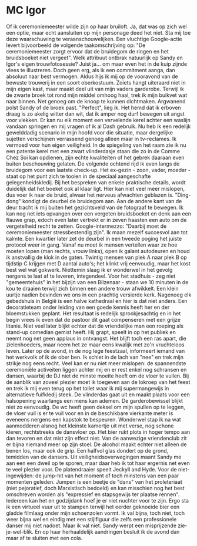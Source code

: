 # MC Igor

Of ik ceremoniemeester wilde zijn op haar bruiloft. Ja, dat was op zich wel een optie, maar echt aansluiten op mijn personage deed het niet. Sta mij toe deze waarschuwing te veraanschouwelijken. Een vluchtige Google-actie levert bijvoorbeeld de volgende taakomschrijving op: "De ceremoniemeester zorgt ervoor dat de bruidegom de ringen en het bruidsboeket niet vergeet". Welk attribuut ontbrak natuurlijk op Sandy en Igor's eigen trouwfotosessie? Juist ja... om maar even het in de kuip zijnde vlees te illustreren.
Doch geen erg, als ik een commitment aanga, dan absoluut naar best vermogen. Aldus hijs ik mij op de vooravond van de bewuste trouwerij in een soort oberkostuum. Zoiets hangt uiteraard niet in mijn eigen kast, maar maakt deel uit van mijn vaders garderobe. Terwijl ik de zwarte broek tot rond mijn middel omhoog haal, trek ik mijn buikvet wat naar binnen. Net genoeg om de knoop te kunnen dichtmaken. Argwanend polst Sandy of de broek past. "Perfect", lieg ik.
Het hemd dat ik erboven draag is zo akelig witter dan wit, dat ik amper nog durf bewegen uit angst voor vlekken. Er kan nu elk moment een vervelende kerel achter een waslijn vandaan springen en mij vragen of ik al Dash gebruik. Nu heb ik een redelijk gewelddadig scenario in mijn hoofd voor die situatie, maar dergelijke sujetten verschijnen verrassend genoeg alleen maar in tv-reclames. Ik vermoed voor hun eigen veiligheid.
In de spiegeling van het raam zie ik nu een patente kerel met een zwart vlinderdasje staan die zo in de Comme Chez Soi kan opdienen, zijn echte kwaliteiten of het gebrek daaraan even buiten beschouwing gelaten.
De volgende ochtend rijd ik even langs de bruidegom voor een laatste check-up. Het ex-gezin - zoon, vader, moeder - staat op het punt zich te tooien in de speciaal aangeschafte gelegenheidskledij. Bij het bespreken van enkele praktische details, wordt duidelijk dat het boeket ook al klaar ligt. Hier kan niet veel meer mislopen, dus voer ik naar de bruid, alwaar het nerveus afwachten geblazen is.
"Ding-dong" kondigt de deurbel de bruidegom aan. Aan de andere kant van de deur tracht ik mij buiten het gezichtsveld van de fotograaf te bewegen. Ik kan nog net iets opvangen over een vergeten bruidsboeket en denk aan een flauwe grap, edoch even later vertrekt er in zeven haasten een auto om de vergetelheid recht te zetten.
Google-intermezzo: "Daarbij moet de ceremoniemeester stressbestendig zijn". Ik maan mezelf succesvol aan tot kalmte. Een kwartier later zet de deurbel in een tweede poging het juiste protocol weer in gang. Vanaf nu moet ik mensen vertellen waar ze hoe moeten lopen (man rechts, vrouw links), open ik galant autodeuren en houd ik anstvallig de klok in de gaten.
Twintig mensen van plek A naar plek B op tijdstip C krijgen met D aantal auto's; het klinkt vrij eenvoudig, maar het kost best wel wat gokwerk. Niettemin slaag ik er wonderwel in het gevolg nergens te laat af te leveren, integendeel. Voor het stadhuis - zeg niet "gemeentehuis" in het bijzijn van een Bilzenaar - staan we 10 minuten in de kou te draaien terwijl zich binnen een andere trouw afwikkelt.
Een klein uurtje nadien bevinden we ons in een prachtig versierde kerk. Nagenoeg elk gebedshuis in België is een halve kathedraal en hier is dat niet anders. Een decoratieteam onder leiding van een goede kennis heeft her en der bloemstukken geplant. Het resultaat is redelijk sprookjesachtig en in het begin vrees ik even dat de pastoor dit gaat compenseren met een grijze litanie. Niet veel later blijkt echter dat de vriendelijke man een roeping als stand-up comedian gemist heeft. Hij grapt, speelt in op het publiek en neemt nog net geen applaus in ontvangst. Het blijft toch een ras apart, die zielenhoeders, maar neem het ze maar eens kwalijk met zo'n vruchteloos leven.
Later op de avond, in de nog lege feestzaal, informeert iemand van het werkvolk of ik de ober ben. Ik schiet in de lach van "nee" en trek mijn strikje nog eens recht. Veel kan er nu niet meer mislopen: de spannendste ceremoniële activeiten liggen achter mij en er rest enkel nog schransen en dansen, waarbij de DJ niet de minste moeite heeft om de vloer te vullen. Bij de aanblik van zoveel plezier moet ik toegeven aan de lokroep van het feest en trek ik mij even terug op het toilet waar ik mij supermangewijs in alternatieve fuifkledij steek. De vlinderdas gaat uit en maakt plaats voor een halsopening waarlangs een mens kan ademen. De garderobewissel blijkt niet zo eenvoudig. De wc heeft geen deksel om mijn spullen op te leggen, de vloer vuil is er te vuil voor en in de beschikbare vierkante meter is eveneens nergens een kapstok te bespeuren. Wonderwel stap ik na wat aanmodderen alsnog het kleinste kamertje uit met verse, nog schone kleren, rechtstreeks de dansvloer op.
Het bier rukt plots in hoger tempo aan dan tevoren en dat mist zijn effect niet. Van de aanwezige vriendenclub zit er bijna niemand meer op zijn stoel. De alcohol maakt echter niet alleen de benen los, maar ook de grip. Een halfvol glas dondert op de grond, temidden van de dansers. Uit veiligheidsoverwegingen maant Sandy me aan een een dweil op te sporen, maar daar heb ik tot haar ergernis net even te veel plezier voor.
De platendraaier speelt Jeckyll and Hyde. Voor de niet-ingewijden: de jump-hit van het moment of toch minstens van een paar momenten geleden. Jumpen is een beetje de "dans" van het proleteriaat (niet pejoratief, doch Marxistisch bedoeld) en kan misschien nog het best omschreven worden als "expressief en stapsgewijs ter plaatse rennen". Iedereen kan het en godzijdank hoef je er niet nuchter voor te zijn. Ergo sta ik een virtueel vuur uit te stampen terwijl het eerder geknoeide bier een gladde filmlaag onder mijn schoenzolen vormt. Ik val bijna, toch niet, toch weer bijna wel en eindig met een stijlfiguur die zelfs een professionele danser mij niet nadoet. Maar ik val niet. Sandy werpt een misprijzende zie-je-wel-blik.
En op haar herhaaldelijk aandringen besluit ik de avond dan maar af te sluiten met een cola.